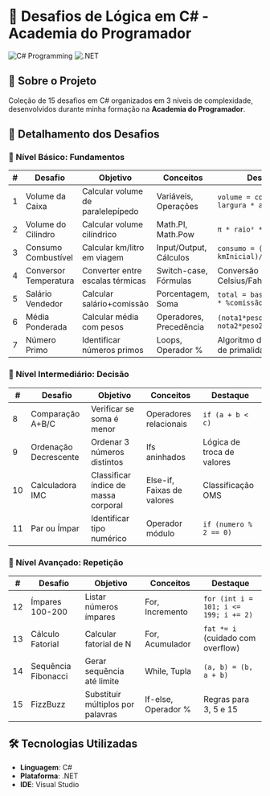 # 🚀 Desafios de Lógica em C# - Academia do Programador

![C# Programming](https://img.shields.io/badge/C%23-239120?style=for-the-badge&logo=c-sharp&logoColor=white)
![.NET](https://img.shields.io/badge/.NET-512BD4?style=for-the-badge&logo=dotnet&logoColor=white)

## 📌 Sobre o Projeto
Coleção de 15 desafios em C# organizados em 3 níveis de complexidade, desenvolvidos durante minha formação na **Academia do Programador**.

## 🧩 Detalhamento dos Desafios

### 🔢 Nível Básico: Fundamentos
| # | Desafio | Objetivo | Conceitos | Destaque |
|---|---------|----------|-----------|----------|
| 1 | Volume da Caixa | Calcular volume de paralelepípedo | Variáveis, Operações | `volume = comprimento * largura * altura` |
| 2 | Volume do Cilindro | Calcular volume cilíndrico | Math.PI, Math.Pow | `π * raio² * altura` |
| 3 | Consumo Combustível | Calcular km/litro em viagem | Input/Output, Cálculos | `consumo = (kmFinal - kmInicial)/litros` |
| 4 | Conversor Temperatura | Converter entre escalas térmicas | Switch-case, Fórmulas | Conversão Celsius/Fahrenheit/Kelvin |
| 5 | Salário Vendedor | Calcular salário+comissão | Porcentagem, Soma | `total = base + (vendas * %comissão)` |
| 6 | Média Ponderada | Calcular média com pesos | Operadores, Precedência | `(nota1*peso1 + nota2*peso2)/somaPesos` |
| 7 | Número Primo | Identificar números primos | Loops, Operador % | Algoritmo de verificação de primalidade |

### 🔀 Nível Intermediário: Decisão
| # | Desafio | Objetivo | Conceitos | Destaque |
|---|---------|----------|-----------|----------|
| 8 | Comparação A+B/C | Verificar se soma é menor | Operadores relacionais | `if (a + b < c)` |
| 9 | Ordenação Decrescente | Ordenar 3 números distintos | Ifs aninhados | Lógica de troca de valores |
| 10 | Calculadora IMC | Classificar índice de massa corporal | Else-if, Faixas de valores | Classificação OMS |
| 11 | Par ou Ímpar | Identificar tipo numérico | Operador módulo | `if (numero % 2 == 0)` |

### 🔁 Nível Avançado: Repetição
| # | Desafio | Objetivo | Conceitos | Destaque |
|---|---------|----------|-----------|----------|
| 12 | Ímpares 100-200 | Listar números ímpares | For, Incremento | `for (int i = 101; i <= 199; i += 2)` |
| 13 | Cálculo Fatorial | Calcular fatorial de N | For, Acumulador | `fat *= i` (cuidado com overflow) |
| 14 | Sequência Fibonacci | Gerar sequência até limite | While, Tupla | `(a, b) = (b, a + b)` |
| 15 | FizzBuzz | Substituir múltiplos por palavras | If-else, Operador % | Regras para 3, 5 e 15 |

## 🛠️ Tecnologias Utilizadas
- **Linguagem**: C# 
- **Plataforma**: .NET 
- **IDE**: Visual Studio


